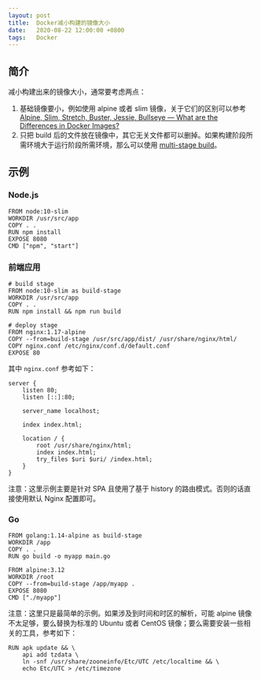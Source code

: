 ```yaml
---
layout: post
title:  Docker减小构建的镜像大小
date:   2020-08-22 12:00:00 +0800
tags:   Docker
---
```


## 简介

减小构建出来的镜像大小，通常要考虑两点：

1. 基础镜像要小，例如使用 alpine 或者 slim 镜像，关于它们的区别可以参考 [Alpine, Slim, Stretch, Buster, Jessie, Bullseye — What are the Differences in Docker Images?](https://medium.com/swlh/alpine-slim-stretch-buster-jessie-bullseye-bookworm-what-are-the-differences-in-docker-62171ed4531d)
2. 只把 build 后的文件放在镜像中，其它无关文件都可以删掉。如果构建阶段所需环境大于运行阶段所需环境，那么可以使用 [multi-stage build](https://docs.docker.com/develop/develop-images/multistage-build/)。

## 示例

### Node.js

```docker
FROM node:10-slim
WORKDIR /usr/src/app
COPY . .
RUN npm install
EXPOSE 8080
CMD ["npm", "start"]
```

### 前端应用

```docker
# build stage
FROM node:10-slim as build-stage
WORKDIR /usr/src/app
COPY . .
RUN npm install && npm run build

# deploy stage
FROM nginx:1.17-alpine
COPY --from=build-stage /usr/src/app/dist/ /usr/share/nginx/html/
COPY nginx.conf /etc/nginx/conf.d/default.conf
EXPOSE 80
```

其中 `nginx.conf` 参考如下：

```
server {
    listen 80;
    listen [::]:80;

    server_name localhost;

    index index.html;

    location / {
        root /usr/share/nginx/html;
        index index.html;
        try_files $uri $uri/ /index.html;
    }
}
```

注意：这里示例主要是针对 SPA 且使用了基于 history 的路由模式。否则的话直接使用默认 Nginx 配置即可。

### Go

```docker
FROM golang:1.14-alpine as build-stage
WORKDIR /app
COPY . .
RUN go build -o myapp main.go

FROM alpine:3.12
WORKDIR /root
COPY --from=build-stage /app/myapp .
EXPOSE 8080
CMD ["./myapp"]
```

注意：这里只是最简单的示例。如果涉及到时间和时区的解析，可能 alpine 镜像不太足够，要么替换为标准的 Ubuntu 或者 CentOS 镜像；要么需要安装一些相关的工具，参考如下：

```shell
RUN apk update && \
	api add tzdata \
	ln -snf /usr/share/zooneinfo/Etc/UTC /etc/localtime && \
	echo Etc/UTC > /etc/timezone
```
